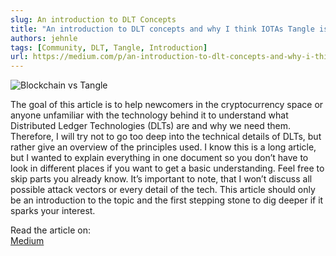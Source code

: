 ```yaml
---
slug: An introduction to DLT Concepts
title: "An introduction to DLT concepts and why I think IOTAs Tangle is superior to Blockchains"
authors: jehnle
tags: [Community, DLT, Tangle, Introduction]
url: https://medium.com/p/an-introduction-to-dlt-concepts-and-why-i-think-iotas-tangle-is-superior-to-blockchains-550b69ec86d6
---
```


![Blockchain vs Tangle](https://medium.com/p/an-introduction-to-dlt-concepts-and-why-i-think-iotas-tangle-is-superior-to-blockchains-550b69ec86d6)

The goal of this article is to help newcomers in the cryptocurrency space or anyone unfamiliar with the technology behind it to understand what Distributed Ledger Technologies (DLTs) are and why we need them. Therefore, I will try not to go too deep into the technical details of DLTs, but rather give an overview of the principles used. I know this is a long article, but I wanted to explain everything in one document so you don’t have to look in different places if you want to get a basic understanding. Feel free to skip parts you already know. It’s important to note, that I won’t discuss all possible attack vectors or every detail of the tech. This article should only be an introduction to the topic and the first stepping stone to dig deeper if it sparks your interest.

Read the article on:  
[Medium](https://medium.com/p/an-introduction-to-dlt-concepts-and-why-i-think-iotas-tangle-is-superior-to-blockchains-550b69ec86d6)

